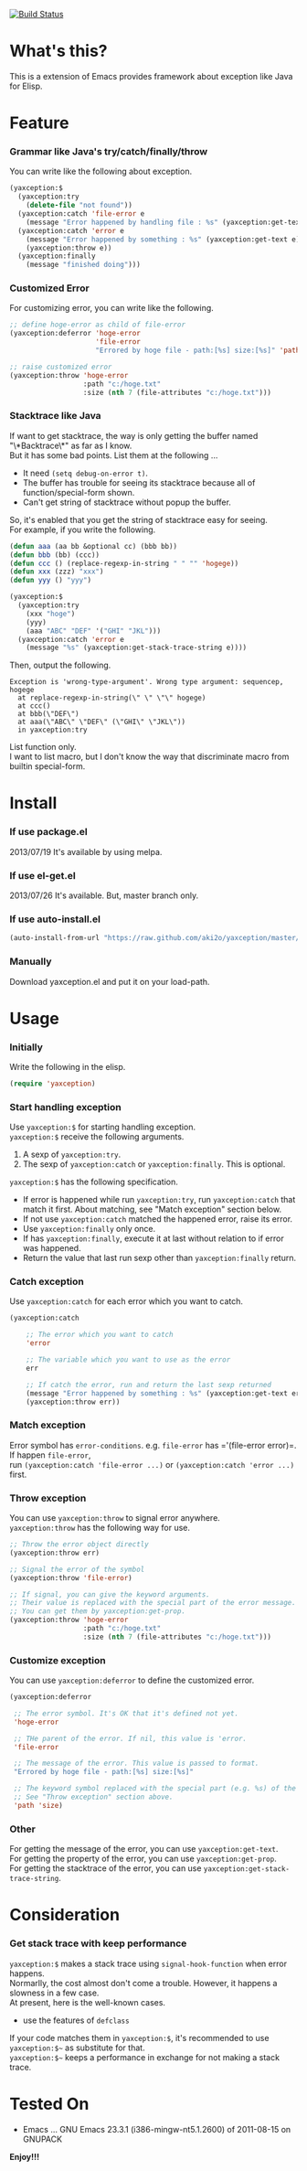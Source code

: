 [![Build Status](https://travis-ci.org/aki2o/yaxception.svg?branch=master)](https://travis-ci.org/aki2o/yaxception)

# What's this?

This is a extension of Emacs provides framework about exception like Java for Elisp.  

# Feature

### Grammar like Java's try/catch/finally/throw

You can write like the following about exception.  

```lisp
(yaxception:$
  (yaxception:try
    (delete-file "not found"))
  (yaxception:catch 'file-error e
    (message "Error happened by handling file : %s" (yaxception:get-text e)))
  (yaxception:catch 'error e
    (message "Error happened by something : %s" (yaxception:get-text e))
    (yaxception:throw e))
  (yaxception:finally
    (message "finished doing")))
```

### Customized Error

For customizing error, you can write like the following.  

```lisp
;; define hoge-error as child of file-error
(yaxception:deferror 'hoge-error
                     'file-error
                     "Errored by hoge file - path:[%s] size:[%s]" 'path 'size)

;; raise customized error
(yaxception:throw 'hoge-error
                  :path "c:/hoge.txt"
                  :size (nth 7 (file-attributes "c:/hoge.txt")))
```

### Stacktrace like Java

If want to get stacktrace, the way is only getting the buffer named "\\\*Backtrace\\\*" as far as I know.  
But it has some bad points. List them at the following &#x2026;
-   It need `(setq debug-on-error t)`.
-   The buffer has trouble for seeing its stacktrace because all of function/special-form shown.
-   Can't get string of stacktrace without popup the buffer.

So, it's enabled that you get the string of stacktrace easy for seeing.  
For example, if you write the following.

```lisp
(defun aaa (aa bb &optional cc) (bbb bb))
(defun bbb (bb) (ccc))
(defun ccc () (replace-regexp-in-string " " "" 'hogege))
(defun xxx (zzz) "xxx")
(defun yyy () "yyy")

(yaxception:$
  (yaxception:try
    (xxx "hoge")
    (yyy)
    (aaa "ABC" "DEF" '("GHI" "JKL")))
  (yaxception:catch 'error e
    (message "%s" (yaxception:get-stack-trace-string e))))
```

Then, output the following.

```
Exception is 'wrong-type-argument'. Wrong type argument: sequencep, hogege
  at replace-regexp-in-string(\" \" \"\" hogege)
  at ccc()
  at bbb(\"DEF\")
  at aaa(\"ABC\" \"DEF\" (\"GHI\" \"JKL\"))
  in yaxception:try
```

List function only.  
I want to list macro, but I don't know the way that discriminate macro from builtin special-form.

# Install

### If use package.el

2013/07/19 It's available by using melpa.  

### If use el-get.el

2013/07/26 It's available. But, master branch only.  

### If use auto-install.el

```lisp
(auto-install-from-url "https://raw.github.com/aki2o/yaxception/master/yaxception.el")
```

### Manually

Download yaxception.el and put it on your load-path.  

# Usage

### Initially

Write the following in the elisp.

```lisp
(require 'yaxception)
```

### Start handling exception

Use `yaxception:$` for starting handling exception.  
`yaxception:$` receive the following arguments.  
1.  A sexp of `yaxception:try`.
2.  The sexp of `yaxception:catch` or `yaxception:finally`. This is optional.

`yaxception:$` has the following specification.  

-   If error is happened while run `yaxception:try`, run `yaxception:catch` that match it first.
    About matching, see "Match exception" section below.
-   If not use `yaxception:catch` matched the happened error, raise its error.
-   Use `yaxception:finally` only once.
-   If has `yaxception:finally`, execute it at last without relation to if error was happened.
-   Return the value that last run sexp other than `yaxception:finally` return.

### Catch exception

Use `yaxception:catch` for each error which you want to catch.  

```lisp
(yaxception:catch

    ;; The error which you want to catch
    'error

    ;; The variable which you want to use as the error
    err

    ;; If catch the error, run and return the last sexp returned
    (message "Error happened by something : %s" (yaxception:get-text err))
    (yaxception:throw err))
```

### Match exception

Error symbol has `error-conditions`. e.g. `file-error` has ='(file-error error)=.  
If happen `file-error`,  
run `(yaxception:catch 'file-error ...)` or `(yaxception:catch 'error ...)` first.

### Throw exception

You can use `yaxception:throw` to signal error anywhere.  
`yaxception:throw` has the following way for use.

```lisp
;; Throw the error object directly
(yaxception:throw err)

;; Signal the error of the symbol
(yaxception:throw 'file-error)

;; If signal, you can give the keyword arguments.
;; Their value is replaced with the special part of the error message.
;; You can get them by yaxception:get-prop.
(yaxception:throw 'hoge-error
                  :path "c:/hoge.txt"
                  :size (nth 7 (file-attributes "c:/hoge.txt")))
```

### Customize exception

You can use `yaxception:deferror` to define the customized error.  

```lisp
(yaxception:deferror

 ;; The error symbol. It's OK that it's defined not yet.
 'hoge-error

 ;; THe parent of the error. If nil, this value is 'error.
 'file-error

 ;; The message of the error. This value is passed to format.
 "Errored by hoge file - path:[%s] size:[%s]"

 ;; The keyword symbol replaced with the special part (e.g. %s) of the above message.
 ;; See "Throw exception" section above.
 'path 'size)
```

### Other

For getting the message of the error, you can use `yaxception:get-text`.  
For getting the property of the error, you can use `yaxception:get-prop`.  
For getting the stacktrace of the error, you can use `yaxception:get-stack-trace-string`.

# Consideration

### Get stack trace with keep performance

`yaxception:$` makes a stack trace using `signal-hook-function` when error happens.  
Normarlly, the cost almost don't come a trouble. However, it happens a slowness in a few case.  
At present, here is the well-known cases.  
-   use the features of `defclass`

If your code matches them in `yaxception:$`, it's recommended to use `yaxception:$~`
as substitute for that.  
`yaxception:$~` keeps a performance in exchange for not making a stack trace.  

# Tested On

-   Emacs &#x2026; GNU Emacs 23.3.1 (i386-mingw-nt5.1.2600) of 2011-08-15 on GNUPACK

**Enjoy!!!**

